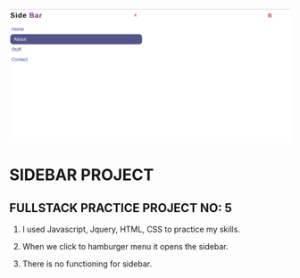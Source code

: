 ![Example](sidebarProject.png)

# SIDEBAR PROJECT

## FULLSTACK PRACTICE PROJECT NO: 5

1. I used Javascript, Jquery, HTML, CSS to practice my skills.

2. When we click to hamburger menu it opens the sidebar.

3. There is no functioning for sidebar.
